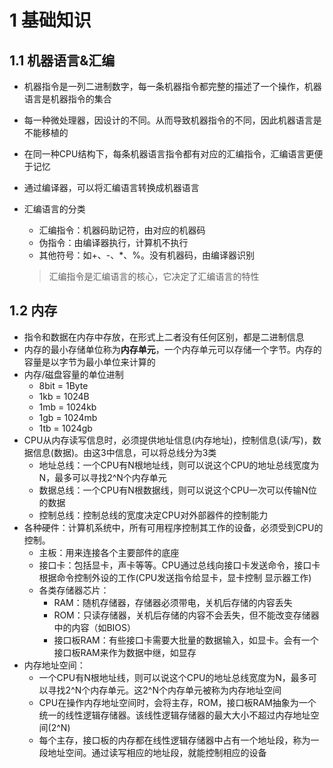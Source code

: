 # 1 基础知识

## 1.1 机器语言&汇编

- 机器指令是一列二进制数字，每一条机器指令都完整的描述了一个操作，机器语言是机器指令的集合

- 每一种微处理器，因设计的不同。从而导致机器指令的不同，因此机器语言是不能移植的

- 在同一种CPU结构下，每条机器语言指令都有对应的汇编指令，汇编语言更便于记忆

- 通过编译器，可以将汇编语言转换成机器语言

- 汇编语言的分类

  - 汇编指令：机器码助记符，由对应的机器码
  - 伪指令：由编译器执行，计算机不执行
  - 其他符号：如+、-、*、%。没有机器码，由编译器识别

  > 汇编指令是汇编语言的核心，它决定了汇编语言的特性

## 1.2 内存

- 指令和数据在内存中存放，在形式上二者没有任何区别，都是二进制信息
- 内存的最小存储单位称为**内存单元**，一个内存单元可以存储一个字节。内存的容量是以字节为最小单位来计算的
- 内存/磁盘容量的单位进制
  - 8bit = 1Byte
  - 1kb = 1024B
  - 1mb = 1024kb
  - 1gb = 1024mb
  - 1tb = 1024gb
- CPU从内存读写信息时，必须提供地址信息(内存地址)，控制信息(读/写)，数据信息(数据)。由这3中信息，可以将总线分为3类
  - 地址总线：一个CPU有N根地址线，则可以说这个CPU的地址总线宽度为N，最多可以寻找2^N个内存单元
  - 数据总线：一个CPU有N根数据线，则可以说这个CPU一次可以传输N位的数据
  - 控制总线：控制总线的宽度决定CPU对外部器件的控制能力
- 各种硬件：计算机系统中，所有可用程序控制其工作的设备，必须受到CPU的控制。
  - 主板：用来连接各个主要部件的底座
  - 接口卡：包括显卡，声卡等等。CPU通过总线向接口卡发送命令，接口卡根据命令控制外设的工作(CPU发送指令给显卡，显卡控制 显示器工作)
  - 各类存储器芯片：
    - RAM：随机存储器，存储器必须带电，关机后存储的内容丢失
    - ROM：只读存储器，关机后存储的内容不会丢失，但不能改变存储器中的内容（如BIOS）
    - 接口板RAM：有些接口卡需要大批量的数据输入，如显卡。会有一个接口板RAM来作为数据中继，如显存
- 内存地址空间：
  - 一个CPU有N根地址线，则可以说这个CPU的地址总线宽度为N，最多可以寻找2^N个内存单元。这2^N个内存单元被称为内存地址空间
  - CPU在操作内存地址空间时，会将主存，ROM，接口板RAM抽象为一个统一的线性逻辑存储器。该线性逻辑存储器的最大大小不超过内存地址空间(2^N)
  - 每个主存，接口板的内存都在线性逻辑存储器中占有一个地址段，称为一段地址空间。通过读写相应的地址段，就能控制相应的设备
